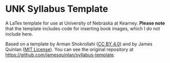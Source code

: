 # UNK Syllabus Template
A LaTex template for use at University of Nebraska at Kearney. **Please note** that the template includes code for inserting book images, which I do not include here.

Based on a template by Arman Shokrollahi ([CC BY 4.0](https://creativecommons.org/licenses/by/4.0/deed.en)) and by James Quinlan ([MIT License](https://github.com/aws/mit-0)). You can see the original repository at <https://github.com/jamesquinlan/syllabus-template>.
